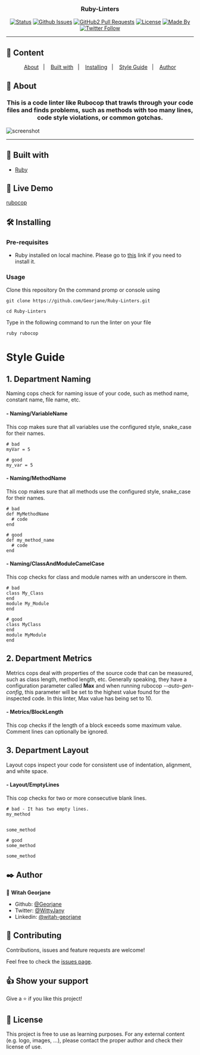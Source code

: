 <h3 align="center">Ruby-Linters</h3>

<div align="center">

[![Status](https://img.shields.io/badge/status-active-success.svg)]()
[![Github Issues](https://img.shields.io/badge/GitHub-Issues-orange)](https://github.com/Georjane/Ruby-Linters/issues)
[![GitHub2 Pull Requests](https://img.shields.io/badge/GitHub-Pull%20Requests-blue)](https://github.com/Georjane/Ruby-Linters/pulls)
[![License](https://img.shields.io/badge/license-MIT-blue.svg)](/LICENSE)
[![Made By](https://img.shields.io/badge/Made%20By-Jane-red)](https://github.com/Georjane)
[![Twitter Follow](https://img.shields.io/twitter/follow/WittyJany?label=Follow%20Jane%20on%20Twitter&style=social)](https://twitter.com/WittyJany)

</div>

---

## 📝 Content
<p align="center">
<a href="#about">About</a>&nbsp;&nbsp;&nbsp;|&nbsp;&nbsp;&nbsp;
<a href="#builtwith">Built with</a>&nbsp;&nbsp;&nbsp;|&nbsp;&nbsp;&nbsp;
<a href="#installing">Installing</a>&nbsp;&nbsp;&nbsp;|&nbsp;&nbsp;&nbsp;
<a href="#styleguide">Style Guide</a>&nbsp;&nbsp;&nbsp;|&nbsp;&nbsp;&nbsp;
<a href="#author">Author</a>
</p>


## 🧐 About <a name = "about"></a>
<h3 align="center">
This is a code linter like Rubocop that trawls through your code files and finds problems, such as methods with too many lines, code style violations, or common gotchas.</h3>

![screenshot]()

---

## 🔧 Built with<a name = "builtwith"></a>

- [Ruby](https://rubyonrails.org/)

## 🔴 Live Demo

[rubocop]()

## 🛠 Installing <a name = "installing"></a>

### Pre-requisites

- Ruby installed on local machine. Please go to [this](https://www.ruby-lang.org/en/documentation/installation/) link if you need to install it.

### Usage
Clone this repository 0n the command promp or console using
```
git clone https://github.com/Georjane/Ruby-Linters.git
```
```
cd Ruby-Linters
```
Type in the following command to run the linter on your file
```
ruby rubocop
```
# Style Guide <a name = "styleguide"></a>
## 1. Department Naming

<p>Naming cops check for naming issue of your code, such as method name, constant name, file name, etc.</p>

#### - Naming/VariableName
This cop makes sure that all variables use the configured style, snake_case for their names.

```
# bad
myVar = 5

# good
my_var = 5
```

#### - Naming/MethodName
This cop makes sure that all methods use the configured style, snake_case for their names.

```
# bad
def MyMethodName
  # code
end

# good
def my_method_name
  # code
end
```
#### - Naming/ClassAndModuleCamelCase
This cop checks for class and module names with an underscore in them.
```
# bad
class My_Class
end
module My_Module
end

# good
class MyClass
end
module MyModule
end
```

## 2. Department Metrics

<p>Metrics cops deal with properties of the source code that can be measured, such as class length, method length, etc. Generally speaking, they have a configuration parameter called <b>Max</b> and when running rubocop <i>--auto-gen-config</i>, this parameter will be set to the highest value found for the inspected code. In this linter, Max value has being set to 10.</p>

#### - Metrics/BlockLength
This cop checks if the length of a block exceeds some maximum value. Comment lines can optionally be ignored.

## 3. Department Layout

<p>Layout cops inspect your code for consistent use of indentation, alignment, and white space.</p>

#### - Layout/EmptyLines
This cop checks for two or more consecutive blank lines.
```
# bad - It has two empty lines.
my_method


some_method

# good
some_method

some_method
```
## ✒️  Author <a name = "author"></a>

👤 **Witah Georjane**

- Github: [@Georjane](https://github.com/Georjane)
- Twitter: [@WittyJany](https://twitter.com/WittyJany)
- Linkedin: [@witah-georjane](https://www.linkedin.com/in/witah-georjane-74b8bb184)

## 🤝 Contributing

Contributions, issues and feature requests are welcome!

Feel free to check the [issues page](https://github.com/Georjane/Ruby-Linters/issues).

## 👍 Show your support

Give a ⭐️ if you like this project!

## 📝 License

This project is free to use as learning purposes. For any external content (e.g. logo, images, ...), please contact the proper author and check their license of use.

